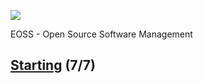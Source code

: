 ![](https://upload.wikimedia.org/wikipedia/commons/a/a2/BFH_Logo_deutsch.png)

EOSS - Open Source Software Management

## [Starting](https://github.com/digital-sustainability/module-eoss/tree/main/docs/content/07) (7/7) 